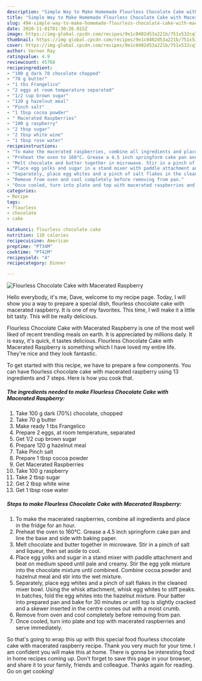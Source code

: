 ```yaml
---
description: "Simple Way to Make Homemade Flourless Chocolate Cake with Macerated Raspberry"
title: "Simple Way to Make Homemade Flourless Chocolate Cake with Macerated Raspberry"
slug: 494-simple-way-to-make-homemade-flourless-chocolate-cake-with-macerated-raspberry
date: 2020-11-01T01:30:26.015Z
image: https://img-global.cpcdn.com/recipes/9e1c0402d53a221b/751x532cq70/flourless-chocolate-cake-with-macerated-raspberry-recipe-main-photo.jpg
thumbnail: https://img-global.cpcdn.com/recipes/9e1c0402d53a221b/751x532cq70/flourless-chocolate-cake-with-macerated-raspberry-recipe-main-photo.jpg
cover: https://img-global.cpcdn.com/recipes/9e1c0402d53a221b/751x532cq70/flourless-chocolate-cake-with-macerated-raspberry-recipe-main-photo.jpg
author: Vernon Ray
ratingvalue: 4.9
reviewcount: 45768
recipeingredient:
- "100 g dark 70 chocolate chopped"
- "70 g butter"
- "1 tbs Frangelico"
- "2 eggs at room temperature separated"
- "1/2 cup brown sugar"
- "120 g hazelnut meal"
- "Pinch salt"
- "1 tbsp cocoa powder"
- " Macerated Raspberries"
- "100 g raspberry"
- "2 tbsp sugar"
- "2 tbsp white wine"
- "1 tbsp rose water"
recipeinstructions:
- "To make the macerated raspberries, combine all ingredients and place in the fridge for an hour."
- "Preheat the oven to 160°C. Grease a 4.5 inch springform cake pan and line the base and side with baking paper."
- "Melt chocolate and butter together in microwave. Stir in a pinch of salt and liqueur, then set aside to cool."
- "Place egg yolks and sugar in a stand mixer with paddle attachment and beat on medium speed until pale and creamy. Stir the egg yolk mixture into the chocolate mixture until combined. Combine cocoa powder and hazelnut meal and stir into the wet mixture."
- "Separately, place egg whites and a pinch of salt flakes in the cleaned mixer bowl. Using the whisk attachment, whisk egg whites to stiff peaks. In batches, fold the egg whites into the hazelnut mixture. Pour batter into prepared pan and bake for 30 minutes or until top is slightly cracked and a skewer inserted in the centre comes out with a moist crumb."
- "Remove from oven and cool completely before removing from pan."
- "Once cooled, turn into plate and top with macerated raspberries and serve immediately."
categories:
- Recipe
tags:
- flourless
- chocolate
- cake

katakunci: flourless chocolate cake 
nutrition: 110 calories
recipecuisine: American
preptime: "PT34M"
cooktime: "PT42M"
recipeyield: "4"
recipecategory: Dinner

---
```



![Flourless Chocolate Cake with Macerated Raspberry](https://img-global.cpcdn.com/recipes/9e1c0402d53a221b/751x532cq70/flourless-chocolate-cake-with-macerated-raspberry-recipe-main-photo.jpg)

Hello everybody, it's me, Dave, welcome to my recipe page. Today, I will show you a way to prepare a special dish, flourless chocolate cake with macerated raspberry. It is one of my favorites. This time, I will make it a little bit tasty. This will be really delicious.

Flourless Chocolate Cake with Macerated Raspberry is one of the most well liked of recent trending meals on earth. It is appreciated by millions daily. It is easy, it's quick, it tastes delicious. Flourless Chocolate Cake with Macerated Raspberry is something which I have loved my entire life. They're nice and they look fantastic.




To get started with this recipe, we have to prepare a few components. You can have flourless chocolate cake with macerated raspberry using 13 ingredients and 7 steps. Here is how you cook that.

<!--inarticleads1-->

##### The ingredients needed to make Flourless Chocolate Cake with Macerated Raspberry:

1. Take 100 g dark (70%) chocolate, chopped
1. Take 70 g butter
1. Make ready 1 tbs Frangelico
1. Prepare 2 eggs, at room temperature, separated
1. Get 1/2 cup brown sugar
1. Prepare 120 g hazelnut meal
1. Take Pinch salt
1. Prepare 1 tbsp cocoa powder
1. Get  Macerated Raspberries
1. Take 100 g raspberry
1. Take 2 tbsp sugar
1. Get 2 tbsp white wine
1. Get 1 tbsp rose water




<!--inarticleads2-->

##### Steps to make Flourless Chocolate Cake with Macerated Raspberry:

1. To make the macerated raspberries, combine all ingredients and place in the fridge for an hour.
1. Preheat the oven to 160°C. Grease a 4.5 inch springform cake pan and line the base and side with baking paper.
1. Melt chocolate and butter together in microwave. Stir in a pinch of salt and liqueur, then set aside to cool.
1. Place egg yolks and sugar in a stand mixer with paddle attachment and beat on medium speed until pale and creamy. Stir the egg yolk mixture into the chocolate mixture until combined. Combine cocoa powder and hazelnut meal and stir into the wet mixture.
1. Separately, place egg whites and a pinch of salt flakes in the cleaned mixer bowl. Using the whisk attachment, whisk egg whites to stiff peaks. In batches, fold the egg whites into the hazelnut mixture. Pour batter into prepared pan and bake for 30 minutes or until top is slightly cracked and a skewer inserted in the centre comes out with a moist crumb.
1. Remove from oven and cool completely before removing from pan.
1. Once cooled, turn into plate and top with macerated raspberries and serve immediately.




So that's going to wrap this up with this special food flourless chocolate cake with macerated raspberry recipe. Thank you very much for your time. I am confident you will make this at home. There is gonna be interesting food in home recipes coming up. Don't forget to save this page in your browser, and share it to your family, friends and colleague. Thanks again for reading. Go on get cooking!
